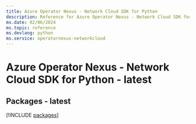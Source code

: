 ```yaml
---
title: Azure Operator Nexus - Network Cloud SDK for Python
description: Reference for Azure Operator Nexus - Network Cloud SDK for Python
ms.date: 02/06/2024
ms.topic: reference
ms.devlang: python
ms.service: operatornexus-networkcloud
---
```

# Azure Operator Nexus - Network Cloud SDK for Python - latest
## Packages - latest
[!INCLUDE [packages](operator-nexus---network-cloud-index.md)]